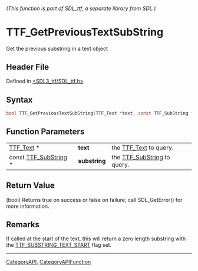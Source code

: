 ###### (This function is part of SDL_ttf, a separate library from SDL.)
# TTF_GetPreviousTextSubString

Get the previous substring in a text object

## Header File

Defined in [<SDL3_ttf/SDL_ttf.h>](https://github.com/libsdl-org/SDL_ttf/blob/main/include/SDL3_ttf/SDL_ttf.h)

## Syntax

```c
bool TTF_GetPreviousTextSubString(TTF_Text *text, const TTF_SubString *substring, TTF_SubString *previous);
```

## Function Parameters

|                                        |               |                                              |
| -------------------------------------- | ------------- | -------------------------------------------- |
| [TTF_Text](TTF_Text) *                 | **text**      | the [TTF_Text](TTF_Text) to query.           |
| const [TTF_SubString](TTF_SubString) * | **substring** | the [TTF_SubString](TTF_SubString) to query. |

## Return Value

(bool) Returns true on success or false on failure; call SDL_GetError() for
more information.

## Remarks

If called at the start of the text, this will return a zero length
substring with the [TTF_SUBSTRING_TEXT_START](TTF_SUBSTRING_TEXT_START)
flag set.

----
[CategoryAPI](CategoryAPI), [CategoryAPIFunction](CategoryAPIFunction)

